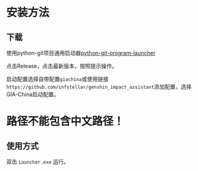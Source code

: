 # 安装方法

## 下载

使用python-git项目通用启动器[python-git-program-launcher](https://github.com/infstellar/python-git-program-launcher)

点击Release，点击最新版本，按照提示操作。

启动配置选择自带配置`giachina`或使用链接`https://github.com/infstellar/genshin_impact_assistant`添加配置，选择GIA-China启动配置。

# 路径不能包含中文路径！

## 使用方式

双击 `Launcher.exe` 运行。
